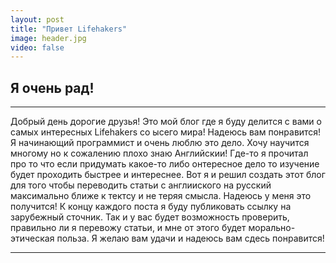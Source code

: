```yaml
---
layout: post
title: "Привет Lifehakers"
image: header.jpg
video: false
---
```


## Я очень рад!

* * *

Добрый день дорогие друзья! Это мой блог где я буду делится с вами о самых интересных Lifehakers со ысего мира! Надеюсь вам понравится!
Я начинающий программист и очень люблю это дело. Хочу научится многому но к сожалению плохо знаю Английскии! Где-то я прочитал про то 
что если придумать какое-то либо онтересное дело то изучение будет проходить быстрее и интереснее. Вот я и решил создать этот блог для того чтобы 
переводить статьи с англииского на русский максимально ближе к тектсу и не теряя смысла. Надеюсь у меня это получится! К концу каждого 
поста я буду публиковать ссылку на зарубежный сточник. Так и у вас будет возможность проверить, правильно ли я перевожу статьи, и мне от 
этого будет морально-этическая польза. Я желаю вам удачи и надеюсь вам сдесь понравится!

* * *
